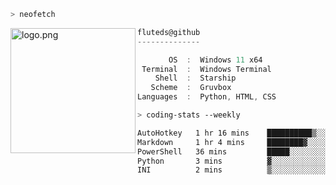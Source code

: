 ```zsh
> neofetch
```

<!--img align="left" src="https://github.com/fluteds.png" alt="logo.png" width="200"/>-->
<img align="left" src="https://external-content.duckduckgo.com/iu/?u=https%3A%2F%2F78.media.tumblr.com%2F975fca5f82161b190efdcaa05ffbd4ec%2Ftumblr_p6q6m9TJF01x3p3jmo1_500.png&f=1&nofb=1" alt="logo.png" width="200"/>

```csharp
fluteds@github
--------------

       OS  :  Windows 11 x64
 Terminal  :  Windows Terminal
    Shell  :  Starship
   Scheme  :  Gruvbox
Languages  :  Python, HTML, CSS
```

```zsh
> coding-stats --weekly
```

<!--START_SECTION:waka-->

```txt
AutoHotkey   1 hr 16 mins    ██████████▒░░░░░░░░░░░░░░   41.07 %
Markdown     1 hr 4 mins     ████████▓░░░░░░░░░░░░░░░░   34.96 %
PowerShell   36 mins         █████░░░░░░░░░░░░░░░░░░░░   19.45 %
Python       3 mins          ▓░░░░░░░░░░░░░░░░░░░░░░░░   02.07 %
INI          2 mins          ▒░░░░░░░░░░░░░░░░░░░░░░░░   01.35 %
```

<!--END_SECTION:waka-->
